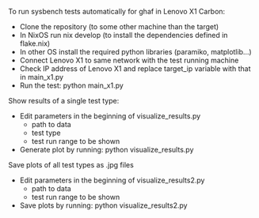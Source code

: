 To run sysbench tests automatically for ghaf in Lenovo X1 Carbon:
- Clone the repository (to some other machine than the target)
- In NixOS run nix develop (to install the dependencies defined in flake.nix)
- In other OS install the required python libraries (paramiko, matplotlib...)
- Connect Lenovo X1 to same network with the test running machine
- Check IP address of Lenovo X1 and replace target_ip variable with that in main_x1.py
- Run the test: python main_x1.py

Show results of a single test type:
- Edit parameters in the beginning of visualize_results.py
  - path to data
  - test type
  - test run range to be shown
- Generate plot by running: python visualize_results.py  

Save plots of all test types as .jpg files
- Edit parameters in the beginning of visualize_results2.py
  - path to data
  - test run range to be shown
- Save plots by running: python visualize_results2.py